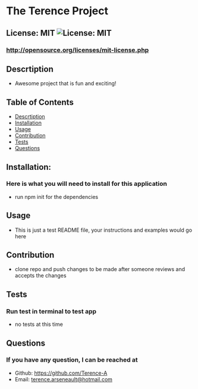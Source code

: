 
  # The Terence Project


  ## License: MIT ![License: MIT](https://img.shields.io/badge/License-MIT-yellow.svg) 

  ### http://opensource.org/licenses/mit-license.php


  ## Descrtiption
  - Awesome project that is fun and exciting!


  ## Table of Contents
  - [Descrtiption](#descrtiption)
  - [Installation](#installation)
  - [Usage](#usage)
  - [Contribution](#contribution)
  - [Tests](#tests)
  - [Questions](#questions)


  ## Installation:
  ### Here is what you will need to install for this application
  - run npm init for the dependencies


  ## Usage
  - This is just a test README file, your instructions and examples would go here


  ## Contribution
  - clone repo and push changes to be made after  someone  reviews and accepts the changes


  ## Tests
  ### Run test in terminal to test app
  - no tests at this time


  ## Questions
  ### If you have any question, I can be reached at
  - Github: https://github.com/Terence-A
  - Email: terence.arseneault@hotmail.com

